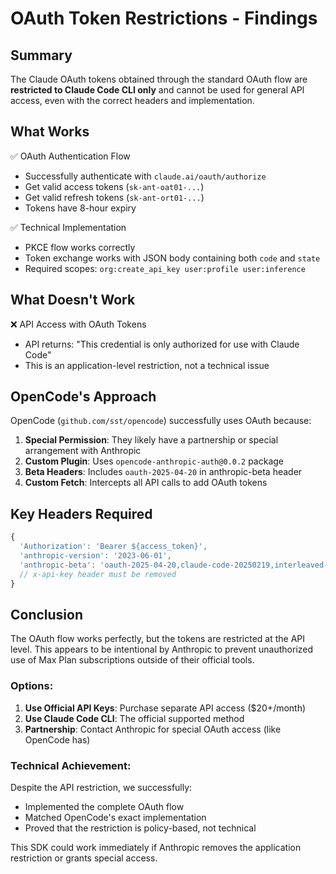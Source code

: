 # OAuth Token Restrictions - Findings

## Summary
The Claude OAuth tokens obtained through the standard OAuth flow are **restricted to Claude Code CLI only** and cannot be used for general API access, even with the correct headers and implementation.

## What Works
✅ OAuth Authentication Flow
- Successfully authenticate with `claude.ai/oauth/authorize`
- Get valid access tokens (`sk-ant-oat01-...`)
- Get valid refresh tokens (`sk-ant-ort01-...`)
- Tokens have 8-hour expiry

✅ Technical Implementation
- PKCE flow works correctly
- Token exchange works with JSON body containing both `code` and `state`
- Required scopes: `org:create_api_key user:profile user:inference`

## What Doesn't Work
❌ API Access with OAuth Tokens
- API returns: "This credential is only authorized for use with Claude Code"
- This is an application-level restriction, not a technical issue

## OpenCode's Approach
OpenCode (`github.com/sst/opencode`) successfully uses OAuth because:

1. **Special Permission**: They likely have a partnership or special arrangement with Anthropic
2. **Custom Plugin**: Uses `opencode-anthropic-auth@0.0.2` package
3. **Beta Headers**: Includes `oauth-2025-04-20` in anthropic-beta header
4. **Custom Fetch**: Intercepts all API calls to add OAuth tokens

## Key Headers Required
```javascript
{
  'Authorization': 'Bearer ${access_token}',
  'anthropic-version': '2023-06-01',
  'anthropic-beta': 'oauth-2025-04-20,claude-code-20250219,interleaved-thinking-2025-05-14,fine-grained-tool-streaming-2025-05-14',
  // x-api-key header must be removed
}
```

## Conclusion
The OAuth flow works perfectly, but the tokens are restricted at the API level. This appears to be intentional by Anthropic to prevent unauthorized use of Max Plan subscriptions outside of their official tools.

### Options:
1. **Use Official API Keys**: Purchase separate API access ($20+/month)
2. **Use Claude Code CLI**: The official supported method
3. **Partnership**: Contact Anthropic for special OAuth access (like OpenCode has)

### Technical Achievement:
Despite the API restriction, we successfully:
- Implemented the complete OAuth flow
- Matched OpenCode's exact implementation
- Proved that the restriction is policy-based, not technical

This SDK could work immediately if Anthropic removes the application restriction or grants special access.
